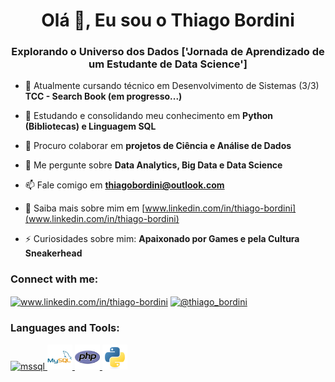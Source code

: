 <h1 align="center">Olá 👋, Eu sou o Thiago Bordini</h1>
<h3 align="center">Explorando o Universo dos Dados ['Jornada de Aprendizado de um Estudante de Data Science']</h3>

- 🔭 Atualmente cursando técnico em Desenvolvimento de Sistemas (3/3) **TCC - Search Book (em progresso...)**

- 🌱 Estudando e consolidando meu conhecimento em **Python (Bibliotecas) e Linguagem SQL**

- 👯 Procuro colaborar em **projetos de Ciência e Análise de Dados**

- 💬 Me pergunte sobre **Data Analytics, Big Data e Data Science**

- 📫 Fale comigo em **thiagobordini@outlook.com**

- 📄 Saiba mais sobre mim em [www.linkedin.com/in/thiago-bordini](www.linkedin.com/in/thiago-bordini)

- ⚡ Curiosidades sobre mim: **Apaixonado por Games e pela Cultura Sneakerhead**

<h3 align="left">Connect with me:</h3>
<p align="left">
<a href="https://linkedin.com/in/www.linkedin.com/in/thiago-bordini" target="blank"><img align="center" src="https://raw.githubusercontent.com/rahuldkjain/github-profile-readme-generator/master/src/images/icons/Social/linked-in-alt.svg" alt="www.linkedin.com/in/thiago-bordini" height="30" width="40" /></a>
<a href="https://instagram.com/@thiago_bordini" target="blank"><img align="center" src="https://raw.githubusercontent.com/rahuldkjain/github-profile-readme-generator/master/src/images/icons/Social/instagram.svg" alt="@thiago_bordini" height="30" width="40" /></a>
</p>

<h3 align="left">Languages and Tools:</h3>
<p align="left"> <a href="https://www.microsoft.com/en-us/sql-server" target="_blank" rel="noreferrer"> <img src="https://www.svgrepo.com/show/303229/microsoft-sql-server-logo.svg" alt="mssql" width="40" height="40"/> </a> <a href="https://www.mysql.com/" target="_blank" rel="noreferrer"> <img src="https://raw.githubusercontent.com/devicons/devicon/master/icons/mysql/mysql-original-wordmark.svg" alt="mysql" width="40" height="40"/> </a> <a href="https://www.php.net" target="_blank" rel="noreferrer"> <img src="https://raw.githubusercontent.com/devicons/devicon/master/icons/php/php-original.svg" alt="php" width="40" height="40"/> </a> <a href="https://www.python.org" target="_blank" rel="noreferrer"> <img src="https://raw.githubusercontent.com/devicons/devicon/master/icons/python/python-original.svg" alt="python" width="40" height="40"/> </a> </p>







<!--
**thiagobordini/thiagobordini** is a ✨ _special_ ✨ repository because its `README.md` (this file) appears on your GitHub profile.

Here are some ideas to get you started:

- 🔭 I’m currently working on ...
- 🌱 I’m currently learning ...
- 👯 I’m looking to collaborate on ...
- 🤔 I’m looking for help with ...
- 💬 Ask me about ...
- 📫 How to reach me: ...
- 😄 Pronouns: ...
- ⚡ Fun fact: ...
-->
